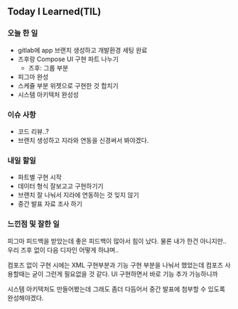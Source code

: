

## Today I Learned(TIL)

### 오늘 한 일
- gitlab에 app 브랜치 생성하고 개발환경 세팅 완료
- 즈후랑 Compose UI 구현 파트 나누기
   - 즈후: 그룹 부분
- 피그마 완성
- 스케쥴 부분 위젯으로 구현한 것 합치기
- 시스템 아키텍처 완성성


### 이슈 사항
- 코드 리뷰..?
- 브랜치 생성하고 지라와 연동을 신경써서 봐야겠다.

### 내일 할일
- 파트별 구현 시작
- 데이터 형식 잘보고고 구현하기기
- 브랜치 잘 나눠서 지라에 연동하는 것 잊지 않기
- 중간 발표 자료 조사 하기

### 느낀점 및 잘한 일

피그마 피드백을 받았는데 좋은 피드백이 많아서 힘이 났다. 물론 내가 한건 아니지만..
우리 즈후 없이 다음 디자인 어떻게 하냐며..

컴포즈 없이 구현 시에는 XML 구현부분과 기능 구현 부분을 나눠서 했었는데 컴포즈 사용할때는 굳이 그런게 필요없을 것 같다. UI 구현하면서 바로 기능 추가 가능하니까

시스템 아키텍처도 만들어봤는데 그래도 좀더 다듬어서 중간 발표에 첨부할 수 있도록 완성해야겠다.

